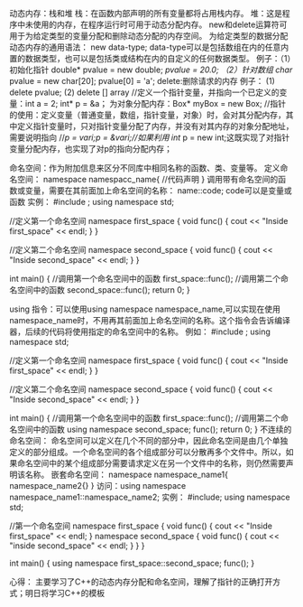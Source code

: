动态内存：栈和堆
栈：在函数内部声明的所有变量都将占用栈内存。
堆：这是程序中未使用的内存，在程序运行时可用于动态分配内存。
new和delete运算符可用于为给定类型的变量分配和删除动态分配的内存空间。
为给定类型的数据分配动态内存的通用语法：
new  data-type;  data-type可以是包括数组在内的任意内置的数据类型，也可以是包括类或结构在内的自定义的任何数据类型。
例子：（1）初始化指针   double* pvalue = new double;   *pvalue = 20.0;
      （2）针对数组     char* pvalue = new char[20];    pvalue[0] = 'a';
delete:删除请求的内存
例子： (1) delete pvalue;     (2) delete [] array
//定义一个指针变量，并指向一个已定义的变量：int a = 2; int* p = &a；
为对象分配内存：Box* myBox = new Box;
//指针的使用：定义变量（普通变量，数组，指针变量，对象）时，会对其分配内存，其中定义指针变量时，只对指针变量分配了内存，并没有对其内存的对象分配地址，需要说明指向
//*p = vari;p = &vari;//如果利用 int* p = new int;这既实现了对指针变量分配内存，也实现了对p的指向分配内存；


命名空间：作为附加信息来区分不同库中相同名称的函数、类、变量等。
定义命名空间：
namespace namespacc_name{
//代码声明
}
调用带有命名空间的函数或变量，需要在其前面加上命名空间的名称：
name::code;   code可以是变量或函数
实例：
#include <iostream>;
using namespace std;

//定义第一个命名空间
namespace first_space {
	void func() {
		cout << "Inside first_space" << endl;
	}
}

//定义第二个命名空间
namespace second_space {
	void func() {
		cout << "Inside second_space" << endl;
	}
}

int main() {
	//调用第一个命名空间中的函数
	first_space::func();
	//调用第二个命名空间中的函数
	second_space::func();
	return 0;
}

using 指令：可以使用using namespace namespace_name,可以实现在使用namespace_name时，不用再其前面加上命名空间的名称。这个指令会告诉编译器，后续的代码将使用指定的命名空间中的名称。
例如：
#include <iostream>;
using namespace std;

//定义第一个命名空间
namespace first_space {
	void func() {
		cout << "Inside first_space" << endl;
	}
}

//定义第二个命名空间
namespace second_space {
	void func() {
		cout << "Inside second_space" << endl;
	}
}

int main() {
	//调用第一个命名空间中的函数
	first_space::func();
	//调用第二个命名空间中的函数
	using namespace second_space;
	func();
	return 0;
}
不连续的命名空间：
命名空间可以定义在几个不同的部分中，因此命名空间是由几个单独定义的部分组成。一个命名空间的各个组成部分可以分散再多个文件中。所以，如果命名空间中的某个组成部分需要请求定义在另一个文件中的名称，则仍然需要声明该名称。
嵌套命名空间：
namespace namespace_name1{
	namespace_name2{}
}
访问：using namespace namespace_name1::namespace_name2;
实例：
#include<iostream>;
using namespace std;

//第一个命名空间
namespace first_space {
	void func() {
		cout << "Inside first_space" << endl;
	}
	namespace second_space {
		void func() {
			cout << "inside second_space" << endl;
		}
	}
}

int main() {
	using namespace first_space::second_space;
	func();
}

心得：
主要学习了C++的动态内存分配和命名空间，理解了指针的正确打开方式；明日将学习C++的模板
